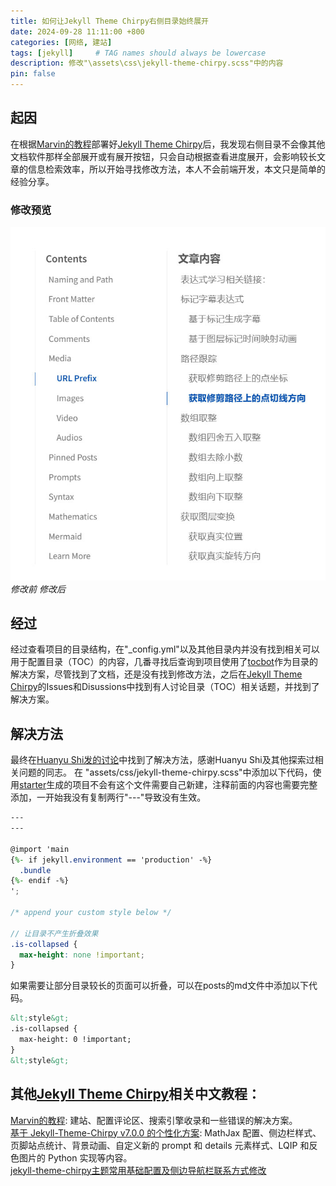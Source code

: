 ```yaml
---
title: 如何让Jekyll Theme Chirpy右侧目录始终展开
date: 2024-09-28 11:11:00 +800
categories: [网络, 建站]
tags: [jekyll]     # TAG names should always be lowercase
description: 修改"\assets\css\jekyll-theme-chirpy.scss"中的内容
pin: false
---
```

## 起因
在根据[Marvin的教程](https://winxuan.github.io/posts/creat-blog/)部署好[Jekyll Theme Chirpy][jtc]后，我发现右侧目录不会像其他文档软件那样全部展开或有展开按钮，只会自动根据查看进度展开，会影响较长文章的信息检索效率，所以开始寻找修改方法，本人不会前端开发，本文只是简单的经验分享。
### 修改预览
![修改预览](/assets/image/posts/24-09-28/1toc.jpg)
_修改前 修改后_

## 经过
经过查看项目的目录结构，在"_config.yml"以及其他目录内并没有找到相关可以用于配置目录（TOC）的内容，几番寻找后查询到项目使用了[tocbot](https://tscanlin.github.io/tocbot/#)作为目录的解决方案，尽管找到了文档，还是没有找到修改方法，之后在[Jekyll Theme Chirpy][jtc]的Issues和Disussions中找到有人讨论目录（TOC）相关话题，并找到了解决方案。
## 解决方法
最终在[Huanyu Shi发的讨论](https://github.com/cotes2020/jekyll-theme-chirpy/discussions/1706)中找到了解决方法，感谢Huanyu Shi及其他探索过相关问题的同志。
在 "assets/css/jekyll-theme-chirpy.scss"中添加以下代码，使用[starter](https://github.com/cotes2020/chirpy-starter)生成的项目不会有这个文件需要自己新建，注释前面的内容也需要完整添加，一开始我没有复制两行"---"导致没有生效。
``` scss
---
---

@import 'main
{%- if jekyll.environment == 'production' -%}
  .bundle
{%- endif -%}
';

/* append your custom style below */

// 让目录不产生折叠效果
.is-collapsed {
  max-height: none !important;
}
```

如果需要让部分目录较长的页面可以折叠，可以在posts的md文件中添加以下代码。

``` HTML
&lt;style&gt;
.is-collapsed {
  max-height: 0 !important;
}
&lt;style&gt;
```

## 其他[Jekyll Theme Chirpy][jtc]相关中文教程：
[Marvin的教程](https://winxuan.github.io/categories/build/): 建站、配置评论区、搜索引擎收录和一些错误的解决方案。<br />
[基于 Jekyll-Theme-Chirpy v7.0.0 的个性化方案](https://huanyushi.github.io/posts/chirpy-blog-customization/): MathJax 配置、侧边栏样式、页脚站点统计、背景动画、自定义新的 prompt 和 details 元素样式、LQIP 和反色图片的 Python 实现等内容。<br />
[jekyll-theme-chirpy主题常用基础配置及侧边导航栏联系方式修改](https://blog.csdn.net/qq_36816662/article/details/128314721)


[jtc]: https://github.com/cotes2020/jekyll-theme-chirpy
